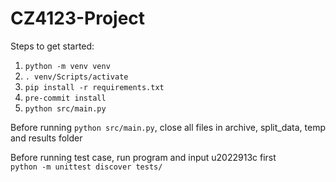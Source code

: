 # CZ4123-Project

Steps to get started:

1. `python -m venv venv`
2. `. venv/Scripts/activate`
3. `pip install -r requirements.txt`
4. `pre-commit install`
5. `python src/main.py`

Before running `python src/main.py`, close all files in archive, split_data, temp and results folder

Before running test case, run program and input u2022913c first</br>
`python -m unittest discover tests/`
